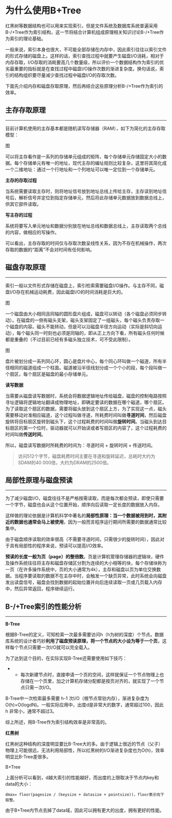 # 为什么使用B+Tree

红黑树等数据结构也可以用来实现索引，但是文件系统及数据库系统普遍采用B-/+Tree作为索引结构，这一节将结合计算机组成原理相关知识讨论B-/+Tree作为索引的理论基础。

一般来说，索引本身也很大，不可能全部存储在内存中，因此索引往往以索引文件的形式存储的磁盘上。这样的话，索引查找过程中就要产生磁盘I/O消耗，相对于内存存取，I/O存取的消耗要高几个数量级，所以评价一个数据结构作为索引的优劣最重要的指标就是在查找过程中磁盘I/O操作次数的渐进复杂度。换句话说，索引的结构组织要尽量减少查找过程中磁盘I/O的存取次数。

下面先介绍内存和磁盘存取原理，然后再结合这些原理分析B-/+Tree作为索引的效率。

## 主存存取原理

---

目前计算机使用的主存基本都是随机读写存储器（RAM），如下为简化的主存存取模型：

图

可以将主存看作是一系列的存储单元组成的矩阵，每个存储单元存储固定大小的数据。每个存储单元有唯一的地址，现代主存的编址规则比较复杂，这里将其简化成一个二维地址：通过一个行地址和一个列地址可以唯一定位到一个存储单元。

**主存的存取过程**

当系统需要读取主存时，则将地址信号放到地址总线上传给主存，主存读到地址信号后，解析信号并定位到指定存储单元，然后将此存储单元数据放到数据总线上，供其它部件读取。

**写主存的过程**

系统将要写入单元地址和数据分别放在地址总线和数据总线上，主存读取两个总线的内容，做相应的写操作。

可以看出，主存存取的时间仅与存取次数呈线性关系，因为不存在机械操作，两次存取的数据的“距离”不会对时间有任何影响。

## 磁盘存取原理

---

索引一般以文件形式存储在磁盘上，索引检索需要磁盘I/O操作。与主存不同，磁盘I/O存在机械运动耗费，因此磁盘I/O的时间消耗是巨大的。

图

一个磁盘由大小相同且同轴的圆形盘片组成，磁盘可以转动（各个磁盘必须同步转动）。在磁盘的一侧有磁头支架，磁头支架固定了一组磁头，每个磁头负责存取一个磁盘的内容。磁头不能转动，但是可以沿磁盘半径方向运动（实际是斜切向运动），每个磁头同一时刻也必须是同轴的，即从正上方向下看，所有磁头任何时候都是重叠的（不过目前已经有多磁头独立技术，可不受此限制）。

图

盘片被划分成一系列同心环，圆心是盘片中心，每个同心环叫做一个磁道，所有半径相同的磁道组成一个柱面。磁道被沿半径线划分成一个个小的段，每个段叫做一个扇区，每个扇区是磁盘的最小存储单元。

**读写数据**

当需要从磁盘读写数据时，系统会将数据逻辑地址传给磁盘，磁盘的控制电路按照寻址逻辑将逻辑地址翻译成物理地址，即确定要读的数据在哪个磁道，哪个扇区。为了读取这个扇区的数据，需要将磁头放到这个扇区上方，为了实现这一点，磁头需要移动对准相应磁道，这个过程叫做寻道，所耗费时间叫做**寻道时间**，然后磁盘旋转将目标扇区旋转到磁头下，这个过程耗费的时间叫做**旋转时间**。当磁头到达目标扇区的第一个位时，驱动器就可以开始读或者写扇区的内容了，这个过程耗费的时间叫做**传送时间**。

所以，磁盘读写数据时所耗费的时间为：寻道时间 + 旋转时间 + 传送时间。

> 访问512个字节，磁盘耗费时间主要在寻道和旋转延迟，总耗时大约为SDAM的40 000倍，大约为DRAM的2500倍。

## 局部性原理与磁盘预读

---

为了减少磁盘I/O，磁盘往往不是严格按需读取，而是每次都会预读，即使只需要一个字节，磁盘也会从这个位置开始，顺序向后读取一定长度的数据放入内存。

这样做的理论依据是计算机科学中著名的**局部性原理：当一个数据被用到时，其附近的数据也通常会马上被使用**，因为一般而言程序运行期间所需要的数据通常比较集中。

由于磁盘顺序读取的效率很高（不需要寻道时间，只需很少的旋转时间），因此对于具有局部性的程序来说，预读可以提高I/O效率。

**预读的长度一般为页（page）的整倍数**。页是计算机管理存储器的逻辑块，硬件及操作系统往往将主存和磁盘存储区分割为连续的大小相等的块，每个存储块称为一页（在许多操作系统中，页的大小通常为4k），主存和磁盘以页为单位交换数据。当程序要读取的数据不在主存中时，会触发一个缺页异常，此时系统会向磁盘发出读盘信号，磁盘会找到数据的起始位置并向后连续读取一页或几页载入内存中，然后异常返回，程序继续运行。

## B-/+Tree索引的性能分析

---

**B-Tree**

根据B-Tree的定义，可知检索一次最多需要访问h（h为树的深度）个节点。数据库系统的设计者巧妙**利用了磁盘预读原理，将一个节点的大小设为等于一个页**，这样每个节点只需要一次I/O就可以完全载入。

为了达到这个目的，在实际实现B-Tree还需要使用如下技巧：

* * 每次新建节点时，直接申请一个页的空间，这样就保证一个节点物理上也存储在一个页里，加之计算机存储分配都是按页对齐的，就实现了一个节点只需一次I/O。

B-Tree中一次检索最多需要 h-1 次I/O（根节点常驻内存），渐进复杂度为O\(h\)=O\(logdN\)。一般实际应用中，出度d是非常大的数字，通常超过100，因此 h 非常小，通常不超过3。

综上所述，用B-Tree作为索引结构效率是非常高的。

**红黑树**

红黑树这种结构的深度明显要比B-Tree大的多。由于逻辑上很近的节点（父子）物理上可能很远，无法利用局部性，所以红黑树的I/O渐进复杂度也为O\(h\)，效率明显比B-Tree差很多。

B+Tree

上面分析可以看到，d越大索引的性能越好，而出度的上限取决于节点内key和data的大小：

```
dmax= floor(pagesize / (keysize + datasize + pointsize))，floor表示向下取整。
```

由于B+Tree内节点去掉了data域，因此可以拥有更大的出度，拥有更好的性能。

